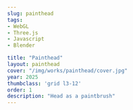 ```yaml
---
slug: painthead
tags:
- WebGL
- Three.js
- Javascript
- Blender

title: "Painthead"
layout: painthead
cover: "/img/works/painthead/cover.jpg"
year: 2025
thumbclass: 'grid l3-12'
order: 1
description: "Head as a paintbrush"
---
```


